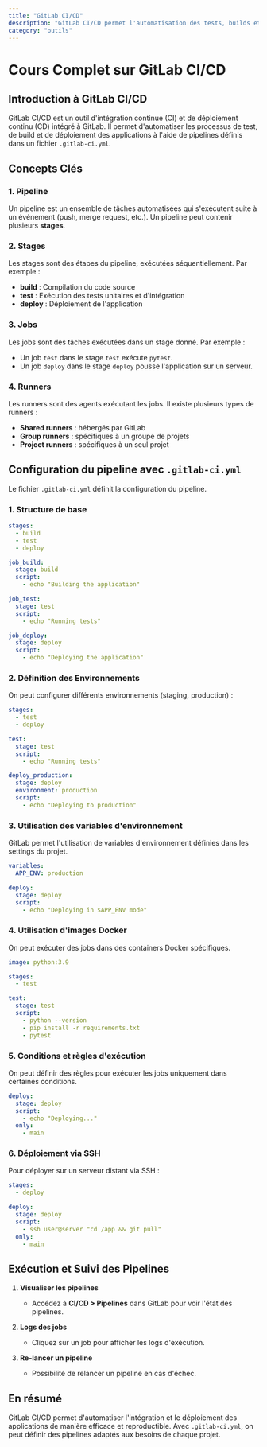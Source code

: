 ```yaml
---
title: "GitLab CI/CD"
description: "GitLab CI/CD permet l'automatisation des tests, builds et déploiements grâce à des pipelines intégrés dans la plateforme GitLab."
category: "outils"
---
```


# Cours Complet sur GitLab CI/CD

## Introduction à GitLab CI/CD

GitLab CI/CD est un outil d'intégration continue (CI) et de déploiement continu (CD) intégré à GitLab. Il permet d'automatiser les processus de test, de build et de déploiement des applications à l'aide de pipelines définis dans un fichier `.gitlab-ci.yml`.

## Concepts Clés

### 1. **Pipeline**
Un pipeline est un ensemble de tâches automatisées qui s'exécutent suite à un événement (push, merge request, etc.). Un pipeline peut contenir plusieurs **stages**.

### 2. **Stages**
Les stages sont des étapes du pipeline, exécutées séquentiellement. Par exemple :
- **build** : Compilation du code source
- **test** : Exécution des tests unitaires et d'intégration
- **deploy** : Déploiement de l'application

### 3. **Jobs**
Les jobs sont des tâches exécutées dans un stage donné. Par exemple :
- Un job `test` dans le stage `test` exécute `pytest`.
- Un job `deploy` dans le stage `deploy` pousse l'application sur un serveur.

### 4. **Runners**
Les runners sont des agents exécutant les jobs. Il existe plusieurs types de runners :
- **Shared runners** : hébergés par GitLab
- **Group runners** : spécifiques à un groupe de projets
- **Project runners** : spécifiques à un seul projet

## Configuration du pipeline avec `.gitlab-ci.yml`
Le fichier `.gitlab-ci.yml` définit la configuration du pipeline.

### 1. **Structure de base**
```yaml
stages:
  - build
  - test
  - deploy

job_build:
  stage: build
  script:
    - echo "Building the application"

job_test:
  stage: test
  script:
    - echo "Running tests"

job_deploy:
  stage: deploy
  script:
    - echo "Deploying the application"
```

### 2. **Définition des Environnements**
On peut configurer différents environnements (staging, production) :
```yaml
stages:
  - test
  - deploy

test:
  stage: test
  script:
    - echo "Running tests"

deploy_production:
  stage: deploy
  environment: production
  script:
    - echo "Deploying to production"
```

### 3. **Utilisation des variables d'environnement**
GitLab permet l'utilisation de variables d'environnement définies dans les settings du projet.
```yaml
variables:
  APP_ENV: production

deploy:
  stage: deploy
  script:
    - echo "Deploying in $APP_ENV mode"
```

### 4. **Utilisation d'images Docker**
On peut exécuter des jobs dans des containers Docker spécifiques.
```yaml
image: python:3.9

stages:
  - test

test:
  stage: test
  script:
    - python --version
    - pip install -r requirements.txt
    - pytest
```

### 5. **Conditions et règles d'exécution**
On peut définir des règles pour exécuter les jobs uniquement dans certaines conditions.
```yaml
deploy:
  stage: deploy
  script:
    - echo "Deploying..."
  only:
    - main
```

### 6. **Déploiement via SSH**
Pour déployer sur un serveur distant via SSH :
```yaml
stages:
  - deploy

deploy:
  stage: deploy
  script:
    - ssh user@server "cd /app && git pull"
  only:
    - main
```

## Exécution et Suivi des Pipelines

1. **Visualiser les pipelines**
   - Accédez à **CI/CD > Pipelines** dans GitLab pour voir l'état des pipelines.

2. **Logs des jobs**
   - Cliquez sur un job pour afficher les logs d'exécution.

3. **Re-lancer un pipeline**
   - Possibilité de relancer un pipeline en cas d'échec.

## En résumé
GitLab CI/CD permet d'automatiser l'intégration et le déploiement des applications de manière efficace et reproductible. Avec `.gitlab-ci.yml`, on peut définir des pipelines adaptés aux besoins de chaque projet.

